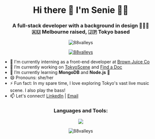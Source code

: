 <h1 align="center">Hi there 👋 I'm Senie 🌸✨</h1>  

<h3 align="center">A full-stack developer with a background in design 👩🏻‍🎨 
    <br>🇦🇺 Melbourne raised, 🇯🇵 Tokyo based</h3>

<p align="center"> <img src="https://komarev.com/ghpvc/?username=88valleys&label=Profile%20views&color=0e75b6&style=flat" alt="88valleys" /> </p>

<p align="center"> <a href="https://github.com/ryo-ma/github-profile-trophy"><img src="https://github-profile-trophy.vercel.app/?username=88valleys" alt="88valleys" /></a> </p>

- 🧃 I'm currently interning as a front-end developer at [Brown Juice Co](https://brownjuice.co/)
- 🔭 I’m currently working on [TokyoScene](https://github.com/88valleys/TokyoScene) and [Find a Doc](https://github.com/ourjapanlife/findadoc-web)
- 🌱 I’m currently learning **MongoDB** and **Node.js** 💪
- 😄 Pronouns: she/her
- ⚡ Fun fact: In my spare time, I love exploring Tokyo's vast live music scene. I also play the bass!
- 📫 Let's connect! [LinkedIn](https://www.linkedin.com/in/senie-calalang/) | [Email](mailto:senie.m.calalang@gmail.com)

<h3 align="center">Languages and Tools:</h3>
<p align="center"> 
    <img align="center" src="https://skillicons.dev/icons?i=html,css,js,react,vue,ts,nodejs,nextjs,tailwind,sass,bootstrap,ruby,rails,heroku,py,git,postgres,mongodb,postman,figma,ps,ai&perline=10" />
</p>



<div align="center">
    <img align="center" src="https://github-readme-stats.vercel.app/api?username=88valleys&show_icons=true&locale=en" alt="88valleys" />
</div>

<!--
<p><img align="center" src="https://github-readme-streak-stats.herokuapp.com/?user=88valleys&" alt="88valleys" /></p>
-->

<!--
[![spotify-github-profile](https://spotify-github-profile.kittinanx.com/api/view?uid=sssensss&cover_image=true&theme=novatorem&show_offline=false&background_color=121212&interchange=true&bar_color=d279c6&bar_color_cover=false)](https://github.com/kittinan/spotify-github-profile)
-->
